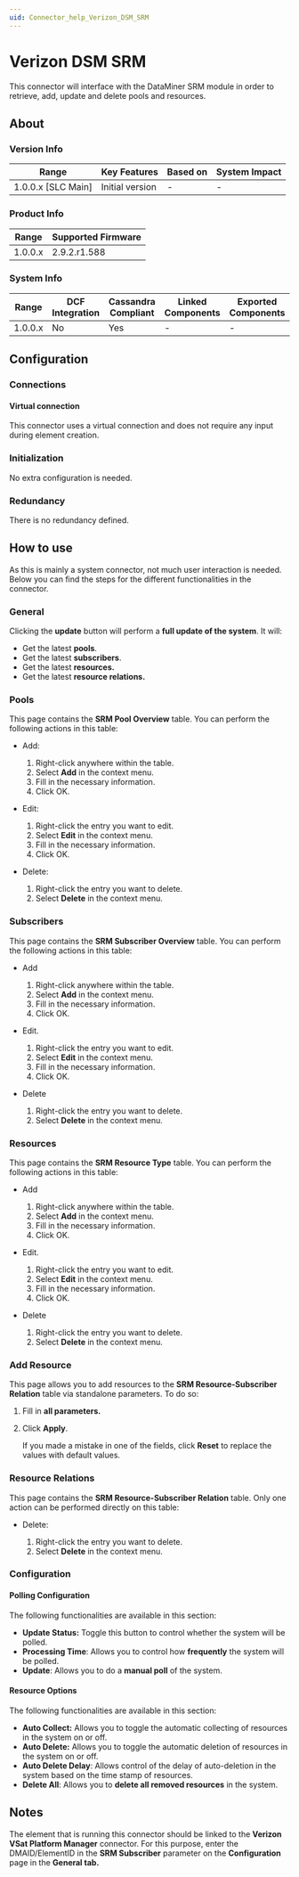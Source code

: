 ```yaml
---
uid: Connector_help_Verizon_DSM_SRM
---
```


# Verizon DSM SRM

This connector will interface with the DataMiner SRM module in order to retrieve, add, update and delete pools and resources.

## About

### Version Info

| Range                | Key Features     | Based on     | System Impact     |
|----------------------|------------------|--------------|-------------------|
| 1.0.0.x \[SLC Main\] | Initial version  | \-           | \-                |

### Product Info

| Range     | Supported Firmware     |
|-----------|------------------------|
| 1.0.0.x   | 2.9.2.r1.588           |

### System Info

| Range     | DCF Integration     | Cassandra Compliant     | Linked Components     | Exported Components     |
|-----------|---------------------|-------------------------|-----------------------|-------------------------|
| 1.0.0.x   | No                  | Yes                     | \-                    | \-                      |

## Configuration

### Connections

#### Virtual connection

This connector uses a virtual connection and does not require any input during element creation.

### Initialization

No extra configuration is needed.

### Redundancy

There is no redundancy defined.

## How to use

As this is mainly a system connector, not much user interaction is needed. Below you can find the steps for the different functionalities in the connector.

### General

Clicking the **update** button will perform a **full update of the system**. It will:

- Get the latest **pools**.
- Get the latest **subscribers**.
- Get the latest **resources.**
- Get the latest **resource relations.**

### Pools

This page contains the **SRM Pool Overview** table. You can perform the following actions in this table:

- Add:

  1. Right-click anywhere within the table.
  1. Select **Add** in the context menu.
  1. Fill in the necessary information.
  1. Click OK.

- Edit:

  1. Right-click the entry you want to edit.
  1. Select **Edit** in the context menu.
  1. Fill in the necessary information.
  1. Click OK.

- Delete:

  1. Right-click the entry you want to delete.
  1. Select **Delete** in the context menu.

### Subscribers

This page contains the **SRM Subscriber Overview** table. You can perform the following actions in this table:

- Add

  1. Right-click anywhere within the table.
  1. Select **Add** in the context menu.
  1. Fill in the necessary information.
  1. Click OK.

- Edit.

  1. Right-click the entry you want to edit.
  1. Select **Edit** in the context menu.
  1. Fill in the necessary information.
  1. Click OK.

- Delete

  1. Right-click the entry you want to delete.
  1. Select **Delete** in the context menu.

### Resources

This page contains the **SRM Resource Type** table. You can perform the following actions in this table:

- Add

  1. Right-click anywhere within the table.
  1. Select **Add** in the context menu.
  1. Fill in the necessary information.
  1. Click OK.

- Edit.

  1. Right-click the entry you want to edit.
  1. Select **Edit** in the context menu.
  1. Fill in the necessary information.
  1. Click OK.

- Delete

  1. Right-click the entry you want to delete.
  1. Select **Delete** in the context menu.

### Add Resource

This page allows you to add resources to the **SRM Resource-Subscriber Relation** table via standalone parameters. To do so:

1. Fill in **all parameters.**
1. Click **Apply**.

   If you made a mistake in one of the fields, click **Reset** to replace the values with default values.

### Resource Relations

This page contains the **SRM Resource-Subscriber Relation** table. Only one action can be performed directly on this table:

- Delete:

  1. Right-click the entry you want to delete.
  1. Select **Delete** in the context menu.

### Configuration

#### Polling Configuration

The following functionalities are available in this section:

- **Update Status:** Toggle this button to control whether the system will be polled.
- **Processing Time**: Allows you to control how **frequently** the system will be polled.
- **Update**: Allows you to do a **manual poll** of the system.

#### Resource Options

The following functionalities are available in this section:

- **Auto Collect:** Allows you to toggle the automatic collecting of resources in the system on or off.
- **Auto Delete:** Allows you to toggle the automatic deletion of resources in the system on or off.
- **Auto Delete Delay**: Allows control of the delay of auto-deletion in the system based on the time stamp of resources.
- **Delete All**: Allows you to **delete all removed resources** in the system.

## Notes

The element that is running this connector should be linked to the **Verizon VSat Platform Manager** connector. For this purpose, enter the DMAID/ElementID in the **SRM Subscriber** parameter on the **Configuration** page in the **General tab.**

